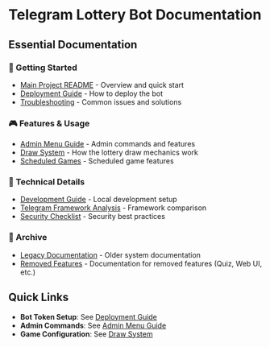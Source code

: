 # Telegram Lottery Bot Documentation

## Essential Documentation

### 🚀 Getting Started
- [Main Project README](../README.md) - Overview and quick start
- [Deployment Guide](DEPLOYMENT.md) - How to deploy the bot
- [Troubleshooting](TROUBLESHOOTING.md) - Common issues and solutions

### 🎮 Features & Usage
- [Admin Menu Guide](ADMIN_MENU_GUIDE.md) - Admin commands and features
- [Draw System](DRAW_SYSTEM.md) - How the lottery draw mechanics work
- [Scheduled Games](SCHEDULED_GAME_ANNOUNCEMENTS.md) - Scheduled game features

### 🔧 Technical Details
- [Development Guide](DEVELOPMENT.md) - Local development setup
- [Telegram Framework Analysis](TELEGRAM_BOT_FRAMEWORK_ANALYSIS.md) - Framework comparison
- [Security Checklist](SECURITY_CHECKLIST.md) - Security best practices

### 📁 Archive
- [Legacy Documentation](archive/legacy/) - Older system documentation
- [Removed Features](archive/removed-features/) - Documentation for removed features (Quiz, Web UI, etc.)

## Quick Links

- **Bot Token Setup**: See [Deployment Guide](DEPLOYMENT.md#bot-token)
- **Admin Commands**: See [Admin Menu Guide](ADMIN_MENU_GUIDE.md#commands)
- **Game Configuration**: See [Draw System](DRAW_SYSTEM.md#configuration)